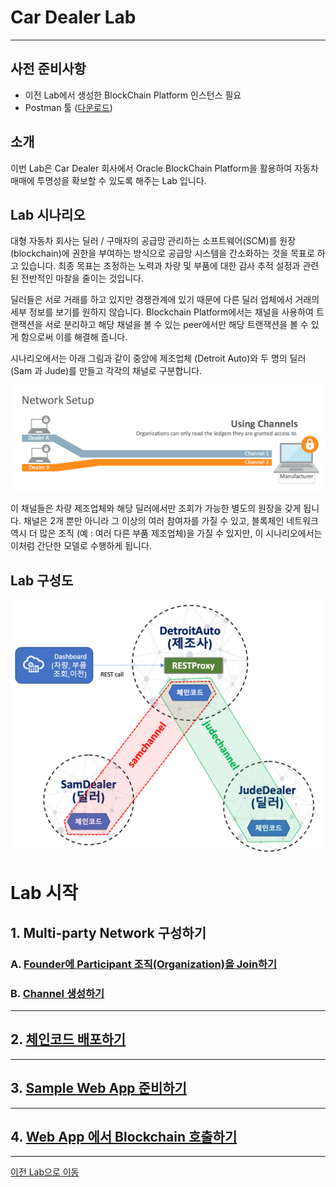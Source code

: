 # Car Dealer Lab #
-----
## 사전 준비사항 ##
+ 이전 Lab에서 생성한 BlockChain Platform 인스턴스 필요
+ Postman 툴 ([다운로드](https://www.getpostman.com/apps))

## 소개 ##
이번 Lab은 Car Dealer 회사에서 Oracle BlockChain Platform을 활용하여 자동차 매매에 투명성을 확보할 수 있도록 해주는 Lab 입니다.

## Lab 시나리오
대형 자동차 회사는 딜러 / 구매자의 공급망 관리하는 소프트웨어(SCM)를 원장 (blockchain)에 권한을 부여하는 방식으로 공급망 시스템을 간소화하는 것을 목표로 하고 있습니다. 최종 목표는 조정하는 노력과 차량 및 부품에 대한 감사 추적 설정과 관련된 전반적인 마찰을 줄이는 것입니다.

딜러들은 서로 거래를 하고 있지만 경쟁관계에 있기 때문에 다른 딜러 업체에서 거래의 세부 정보를 보기를 원하지 않습니다. Blockchain Platform에서는 채널을 사용하여 트랜잭션을 서로 분리하고 해당 채널을 볼 수 있는 peer에서만 해당 트랜잭션을 볼 수 있게 함으로써 이를 해결해 줍니다.

시나리오에서는 아래 그림과 같이 중앙에 제조업체 (Detroit Auto)와 두 명의 딜러 (Sam 과 Jude)를 만들고 각각의 채널로 구분합니다.

![](images/scenario.png)

이 채널들은 차량 제조업체와 해당 딜러에서만 조회가 가능한 별도의 원장을 갖게 됩니다. 채널은 2개 뿐만 아니라 그 이상의 여러 참여자를 가질 수 있고, 블록체인 네트워크 역시 더 많은 조직 (예 : 여러 다른 부품 제조업체)을 가질 수 있지만, 이 시나리오에서는 이처럼 간단한 모델로 수행하게 됩니다.

## Lab 구성도

![](images/overview.png)


# Lab 시작

## 1. Multi-party Network 구성하기

### A. [Founder에 Participant 조직(Organization)을 Join하기](joinorg.md)

### B. [Channel 생성하기](createchannel.md)

---
## 2. [체인코드 배포하기](chaincode_deploy.md)
---
## 3. [Sample Web App 준비하기](create_sampleapp.md)
---
## 4. [Web App 에서 Blockchain 호출하기](invoke_blockchain.md)

-----

[이전 Lab으로 이동](../README.md)
